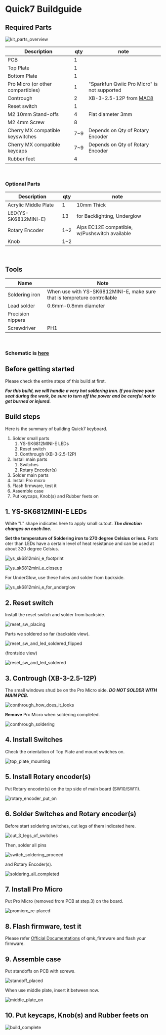 # Quick7 Buildguide

## Required Parts

![kit_parts_overview](imgs/IMG_0387.jpeg)

|Description|qty|note|
|---|---|---|
|PCB|1|
|Top Plate|1|
|Bottom Plate|1|
|Pro Micro (or other compartibles)|1|"Sparkfun Qwiic Pro Micro" is not supported|
|Contrough|2|XB-3-2.5-12P from [MAC8](https://www.mac8japan.com/)|
|Reset switch|1|
|M2 10mm Stand-offs|4|Flat diameter 3mm|
|M2 4mm Screw|8|
|Cherry MX compatible keyswitches|7~9|Depends on Qty of Rotary Encoder|
|Cherry MX compatible keycaps|7~9|Depends on Qty of Rotary Encoder|
|Rubber feet|4|
<br />

### Optional Parts

|Description|qty|note|
|---|---|---|
|Acrylic Middle Plate|1|10mm Thick|
|LED(YS-SK6812MINI-E)|13|for Backlighting, Underglow|
|Rotary Encoder|1~2|Alps EC12E compatible, w/Pushswitch available|
|Knob|1~2|
<br />

## Tools

|Name|Note|
|---|---|
|Soldering iron|When use with YS-SK6812MINI-E, make sure that is tempreture controllable|
|Lead solder|0.6mm-0.8mm diameter|
|Precision nippers|
|Screwdriver|PH1|
<br />

### Schematic is [here](Quick7.pdf)

## Before getting started
Please check the entire steps of this build at first.

***For this build, we will handle a very hot soldering iron. If you leave your seat during the work, be sure to turn off the power and be careful not to get burned or injured.***


## Build steps
Here is the summary of building Quick7 keyboard.

1. Solder small parts
    1. YS-SK6812MINI-E LEDs
    1. Reset switch
    1. Conthrough (XB-3-2.5-12P)
1. Install main parts
    1. Switches
    1. Rotary Encoder(s)
1. Solder main parts
1. Install Pro micro
1. Flash firmware, test it
1. Assemble case
1. Put keycaps, Knob(s) and Rubber feets on

## 1. YS-SK6812MINI-E LEDs

White "L" shape indicates here to apply small cutout.
***The direction changes on each line.***

**Set the temperature of Soldering iron to 270 degree Celsius or less.**
Parts oter than LEDs have a certain level of heat resistance and can be used at about 320 degree Celsius.

![ys_sk6812mini_e_footprint](imgs/IMG_0366.png)

![ys_sk6812mini_e_closeup](imgs/IMG_0366_1.png)

For UnderGlow, use these holes and solder from backside.

![ys_sk6812mini_e_for_underglow](imgs/IMG_0366_2.png)

## 2. Reset switch

Install the reset switch and solder from backside.

![reset_sw_placing](imgs/IMG_0368.jpeg)

Parts we soldered so far (backside view).

![reset_sw_and_led_soldered_flipped](imgs/IMG_0369.jpeg)

(frontside view)

![reset_sw_and_led_soldered](imgs/IMG_0370.jpeg)


## 3. Contrough (XB-3-2.5-12P)

The small windows shud be on the Pro Micro side.
***DO NOT SOLDER WITH MAIN PCB.***

![conthrough_how_does_it_looks](imgs/IMG_0372.jpeg)

**Remove** Pro Micro when soldering completed.

![conthrough_soldering](imgs/IMG_0373.jpeg)

## 4. Install Switches

Check the orientation of Top Plate and mount switches on.

![top_plate_mounting](imgs/IMG_0375.jpeg)

## 5. Install Rotary encoder(s)

Put Rotary encoder(s) on the top side of main board (SW10/SW11).

![rotary_encoder_put_on](imgs/IMG_0376.jpeg)

## 6. Solder Switches and Rotary encoder(s)

Before start soldering switches, cut legs of them indicated here.

![cut_3_legs_of_switches](imgs/IMG_0377.png)

Then, solder all pins

![switch_soldering_proceed](imgs/IMG_0381.jpeg)

and Rotary Encoder(s).

![soldering_all_completed](imgs/IMG_0392.jpeg)

## 7. Install Pro Micro

Put Pro Micro (removed from PCB at step.3) on the board.

![promicro_re-placed](imgs/IMG_0393.jpeg)

## 8. Flash firmware, test it

Please refer [Official Documentations](https://docs.qmk.fm/) of qmk_firmware and flash your firmware.

## 9. Assemble case

Put standoffs on PCB with screws.

![standoff_placed](imgs/IMG_0394.jpeg)

When use middle plate, insert it between now.

![middle_plate_on](imgs/IMG_0395.jpeg)

## 10. Put keycaps, Knob(s) and Rubber feets on

![build_complete](imgs/IMG_4044.jpeg)
